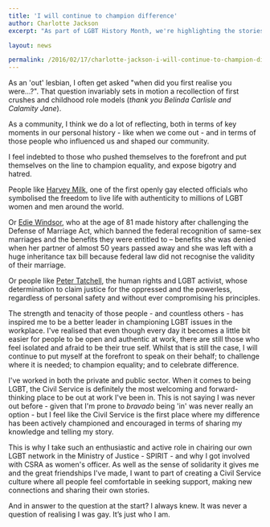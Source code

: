 ```yaml
---
title: 'I will continue to champion difference'
author: Charlotte Jackson
excerpt: "As part of LGBT History Month, we're highlighting the stories of LGB* civil servants. Charlotte works at the Ministry of Justice. She writes about why it's important to her to champion difference in the workplace."

layout: news

permalink: /2016/02/17/charlotte-jackson-i-will-continue-to-champion-difference/
---
```

As an 'out' lesbian, I often get asked "when did you first realise you were…?". That question invariably sets in motion a recollection of first crushes and childhood role models (<em>thank you Belinda Carlisle and Calamity Jane</em>).

As a community, I think we do a lot of reflecting, both in terms of key moments in our personal history - like when we come out - and in terms of those people who influenced us and shaped our community.

I feel indebted to those who pushed themselves to the forefront and put themselves on the line to champion equality, and expose bigotry and hatred.

People like <a href="https://en.wikipedia.org/wiki/Harvey_Milk">Harvey Milk</a>, one of the first openly gay elected officials who symbolised the freedom to live life with authenticity to millions of LGBT women and men around the world.

Or <a href="https://en.wikipedia.org/wiki/Edith_Windsor">Edie Windsor</a>, who at the age of 81 made history after challenging the Defense of Marriage Act, which banned the federal recognition of same-sex marriages and the benefits they were entitled to – benefits she was denied when her partner of almost 50 years passed away and she was left with a huge inheritance tax bill because federal law did not recognise the validity of their marriage.

Or people like <a href="https://en.wikipedia.org/wiki/Peter_Tatchell">Peter Tatchell</a>, the human rights and LGBT activist, whose determination to claim justice for the oppressed and the powerless, regardless of personal safety and without ever compromising his principles.

The strength and tenacity of those people - and countless others - has inspired me to be a better leader in championing LGBT issues in the workplace. I've realised that even though every day it becomes a little bit easier for people to be open and authentic at work, there are still those who feel isolated and afraid to be their true self. Whilst that is still the case, I will continue to put myself at the forefront to speak on their behalf; to challenge where it is needed; to champion equality; and to celebrate difference.

I've worked in both the private and public sector. When it comes to being LGBT, the Civil Service is definitely the most welcoming and forward-thinking place to be out at work I've been in. This is not saying I was never out before - given that I'm prone to <em>bravado</em> being 'in' was never really an option - but I feel like the Civil Service is the first place where my difference has been actively championed and encouraged in terms of sharing my knowledge and telling my story.

This is why I take such an enthusiastic and active role in chairing our own LGBT network in the Ministry of Justice - SPIRIT - and why I got involved with CSRA as women's officer. As well as the sense of solidarity it gives me and the great friendships I've made, I want to part of creating a  Civil Service culture where all people feel comfortable in seeking support, making new connections and sharing their own stories.

And in answer to the question at the start? I always knew. It was never a question of realising I was gay. It’s just who I am.